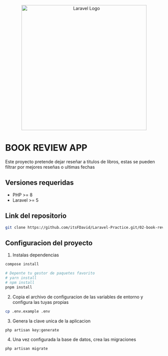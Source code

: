 <p align="center"><a href="https://laravel.com" target="_blank"><img src="https://raw.githubusercontent.com/laravel/art/master/logo-lockup/5%20SVG/2%20CMYK/1%20Full%20Color/laravel-logolockup-cmyk-red.svg" width="400" alt="Laravel Logo"></a></p>

# BOOK REVIEW APP

Este proyecto pretende dejar reseñar a titulos de libros, estas se pueden filtrar por mejores reseñas o ultimas fechas

## Versiones requeridas

-   PHP >= 8
-   Laravel >= 5

## Link del repositorio

```bash
git clone https://github.com/itsFDavid/Laravel-Practice.git/02-book-review
```

## Configuracion del proyecto

1. Instalas dependencias
```bash
compose install

# Depente tu gestor de paquetes favorito
# yarn install
# npm install
pnpm install
```

2. Copia el archivo de configuracion de las variables de entorno y configura las tuyas propias
```bash
cp .env.example .env
```

3. Genera la clave unica de la aplicacion
```bash
php artisan key:generate
```

4. Una vez configurada la base de datos, crea las migraciones
```bash
php artisan migrate
```

